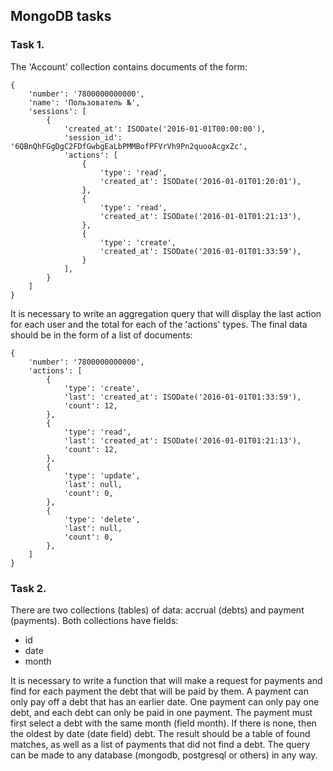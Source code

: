 ## MongoDB tasks

### Task 1.

The 'Account' collection contains documents of the form:

    {
        'number': '7800000000000',
        'name': 'Пользователь №',
        'sessions': [
            {
                'created_at': ISODate('2016-01-01T00:00:00'),
                'session_id': '6QBnQhFGgDgC2FDfGwbgEaLbPMMBofPFVrVh9Pn2quooAcgxZc',
                'actions': [
                    {
                        'type': 'read',
                        'created_at': ISODate('2016-01-01T01:20:01'),
                    },
                    {
                        'type': 'read',
                        'created_at': ISODate('2016-01-01T01:21:13'),
                    },
                    {
                        'type': 'create',
                        'created_at': ISODate('2016-01-01T01:33:59'),
                    }
                ],
            }
        ]
    }

   It is necessary to write an aggregation query that will display the last action for each user
   and the total for each of the 'actions' types. The final data should be in the form of a list of documents:

    {
        'number': '7800000000000',
        'actions': [
            {
                'type': 'create',
                'last': 'created_at': ISODate('2016-01-01T01:33:59'),
                'count': 12,
            },
            {
                'type': 'read',
                'last': 'created_at': ISODate('2016-01-01T01:21:13'),
                'count': 12,
            },
            {
                'type': 'update',
                'last': null,
                'count': 0,
            },
            {
                'type': 'delete',
                'last': null,
                'count': 0,
            },
        ]
    }
    
    
### Task 2.

There are two collections (tables) of data: accrual (debts) and payment (payments). Both collections have fields:
- id
- date 
- month 

It is necessary to write a function that will make a request for payments and find for each payment the debt that will be paid by them. A payment can only pay off a debt that has an earlier date. One payment can only pay one debt, and each debt can only be paid in one payment. The payment must first select a debt with the same month (field month). If there is none, then the oldest by date (date field) debt.
The result should be a table of found matches, as well as a list of payments that did not find a debt.
The query can be made to any database (mongodb, postgresql or others) in any way.

